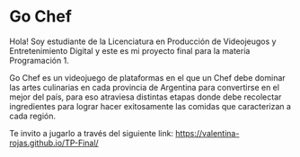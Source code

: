 # Go Chef

Hola! Soy estudiante de la Licenciatura en Producción de Videojeugos y Entretenimiento Digital y este es mi proyecto final para la materia Programación 1.

Go Chef es un videojuego de plataformas en el que un Chef debe dominar las artes culinarias en cada provincia de Argentina para convertirse en el mejor del país, para eso atraviesa distintas etapas donde debe recolectar ingredientes para lograr hacer exitosamente las comidas que caracterizan a cada región. 

Te invito a jugarlo a través del siguiente link: https://valentina-rojas.github.io/TP-Final/



